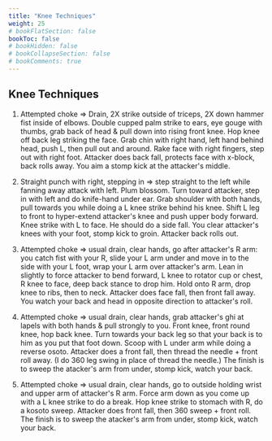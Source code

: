 ```yaml
---
title: "Knee Techniques"
weight: 25
# bookFlatSection: false
bookToc: false
# bookHidden: false
# bookCollapseSection: false
# bookComments: true
---
```

## Knee Techniques
1.  Attempted choke => Drain, 2X strike outside 
of triceps, 2X down hammer fist inside of elbows. 
Double cupped palm strike to ears, eye gouge with 
thumbs, grab back of head & pull down into rising 
front knee. Hop knee off back leg striking the 
face. Grab chin with right hand, left hand behind 
head, push L, then pull out and around. Rake face 
with right fingers, step out with right foot. 
Attacker does back fall, protects face with 
x-block, back rolls away. You aim a stomp kick 
at the attacker's middle.

2.  Straight punch with right, stepping in => step 
straight to the left while fanning away attack 
with left. Plum blossom. Turn toward attacker, step 
 in with left and do knife-hand under ear. Grab 
 shoulder with both hands, pull towards you while 
 doing a L knee strike behind his knee. Shift 
 L leg to front to hyper-extend attacker's knee 
 and push upper body forward. Knee strike with L 
 to face. He should do a side fall. You clear 
 attacker's knees with your foot, stomp kick to 
 groin. Attacker back rolls out.

3.  Attempted choke => usual drain, clear hands, go after 
attacker's R arm: you catch fist with your R, 
slide your L arm under and move in to the side 
with your L foot, wrap your L arm over 
attacker's arm. Lean in slightly to force 
attacker to bend forward, L knee to rotator 
cup or chest, R knee to face, deep back stance 
to drop him. Hold onto R arm, drop knee to ribs, 
then to neck. Attacker does face fall, then 
front fall away. You watch your back and head 
in opposite direction to attacker's roll.

4.  Attempted choke => usual drain, clear hands, grab 
attacker's ghi at lapels with both hands & pull 
strongly to you. Front knee, front round knee, 
hop back knee. Turn towards your back leg so 
that your back is to him as you put that foot 
down. Scoop with L under arm while doing a 
reverse osoto. Attacker does a front fall, 
then thread the needle + front roll away. 
(I do 360 leg swing in place of thread 
the needle.) The finish is to sweep the atacker's arm
from under, stomp kick, watch your back.

5.  Attempted choke => usual drain, clear hands, go to 
outside holding wrist and upper arm of 
attacker's R arm. Force arm down as you come 
up with a L knee strike to do a break. Hop 
knee strike to stomach with R, do a kosoto 
sweep. Attacker does front fall, then 360 
sweep + front roll. The finish is to sweep 
the atacker's arm from under, stomp kick, watch your back.
